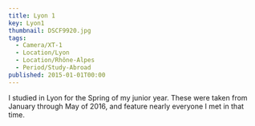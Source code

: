 ```yaml
---
title: Lyon 1
key: Lyon1
thumbnail: DSCF9920.jpg
tags:
  - Camera/XT-1
  - Location/Lyon
  - Location/Rhône-Alpes
  - Period/Study-Abroad
published: 2015-01-01T00:00
---
```

I studied in Lyon for the Spring of my junior year. These were taken from January through May of 2016, and feature nearly everyone I met in that time.
